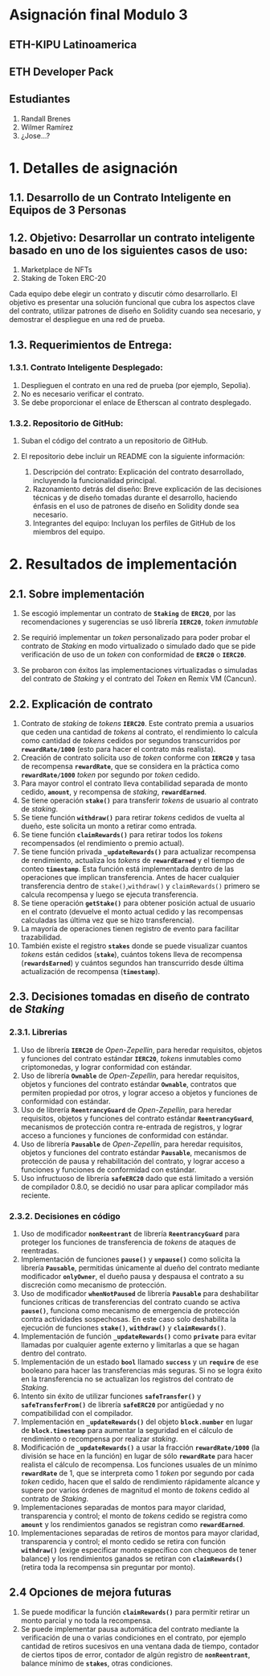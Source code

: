 #  Asignación final Modulo 3
## ETH-KIPU Latinoamerica
## ETH Developer Pack 

## Estudiantes

1. Randall Brenes
2. Wilmer Ramírez
3. ¿Jose...?

# 1. Detalles de asignación

## 1.1. Desarrollo de un Contrato Inteligente en Equipos de 3 Personas

## 1.2. Objetivo: Desarrollar un contrato inteligente basado en uno de los siguientes casos de uso:

1. Marketplace de NFTs
2. Staking de Token ERC-20

Cada equipo debe elegir un contrato y discutir cómo desarrollarlo. El objetivo es presentar una solución funcional que cubra los aspectos clave del contrato, utilizar patrones de diseño en Solidity cuando sea necesario, y demostrar el despliegue en una red de prueba.

## 1.3. Requerimientos de Entrega:

### 1.3.1. Contrato Inteligente Desplegado:

1. Desplieguen el contrato en una red de prueba (por ejemplo, Sepolia).
2. No es necesario verificar el contrato.
3. Se debe proporcionar el enlace de Etherscan al contrato desplegado.

### 1.3.2. Repositorio de GitHub:

1. Suban el código del contrato a un repositorio de GitHub.
2. El repositorio debe incluir un README con la siguiente información:

    1. Descripción del contrato: Explicación del contrato desarrollado, incluyendo la funcionalidad principal.
    2. Razonamiento detrás del diseño: Breve explicación de las decisiones técnicas y de diseño tomadas durante el desarrollo, haciendo énfasis en el uso de patrones de diseño en Solidity donde sea necesario.
    3. Integrantes del equipo: Incluyan los perfiles de GitHub de los miembros del equipo.

# 2. Resultados de implementación

## 2.1. Sobre implementación

1. Se escogió implementar un contrato de **`Staking`** de **`ERC20`**, por las recomendaciones y sugerencias se usó librería **`IERC20`**, _token inmutable_
2. Se requirió implementar un _token_ personalizado para poder probar el contrato de _Staking_ en modo virtualizado o simulado dado que se pide verificación de uso de un _token_ con conformidad de **`ERC20`** o **`IERC20`**.

3. Se probaron con éxitos las implementaciones virtualizadas o simuladas del contrato de _Staking_ y el contrato del _Token_ en Remix VM (Cancun).

## 2.2. Explicación de contrato

1. Contrato de _staking_ de _tokens_ **`IERC20`**. Este contrato premia a usuarios que ceden una cantidad de _tokens_ al contrato, el rendimiento lo calcula como cantidad de _tokens_ cedidos por segundos transcurridos por **`rewardRate/1000`** (esto para hacer el contrato más realista). 
2. Creación de contrato solicita uso de _token_ conforme con **`IERC20`** y tasa de recompensa **`rewardRate`**, que se considera en la práctica como **`rewardRate/1000`** _token_ por segundo por _token_ cedido.
3. Para mayor control el contrato lleva contabilidad separada de monto cedido, **`amount`**, y recompensa de _staking_, **`rewardEarned`**.
4. Se tiene operación **`stake()`** para transferir _tokens_ de usuario al contrato de _staking_.
5. Se tiene función **`withdraw()`** para retirar _tokens_ cedidos de vuelta al dueño, este solicita un monto a retirar como entrada.
5. Se tiene función **`claimRewards()`** para retirar todos los _tokens_ recompensados (el rendimiento o premio actual).
6. Se tiene función privada **`_updateRewards()`** para actualizar recompensa de rendimiento, actualiza los _tokens_ de **`rewardEarned`** y el tiempo de conteo **`timestamp`**. Esta función está implementada dentro de las operaciones que implican transferencia. Antes de hacer cualquier transferencia dentro de `stake()`,`withdraw()` y `claimRewards()` primero se calcula recompensa y luego se ejecuta transferencia.
7. Se tiene operación **`getStake()`** para obtener posición actual de usuario en el contrato (devuelve el monto actual cedido y las recompensas calculadas las última vez que se hizo transferencia).
8. La mayoría de operaciones tienen registro de evento para facilitar trazabilidad.
9. También existe el registro **`stakes`** donde se puede visualizar cuantos _tokens_ están cedidos (**`stake`**), cuántos tokens lleva de recompensa (**`rewardsEarned`**) y cuántos segundos han transcurrido desde última actualización de recompensa (**`timestamp`**). 

## 2.3. Decisiones tomadas en diseño de contrato de _Staking_

### 2.3.1. Librerias

1. Uso  de librería **`IERC20`** de _Open-Zepellin_, para heredar requisitos, objetos y funciones del contrato estándar  **`IERC20`**, _tokens_ inmutables como criptomonedas, y lograr conformidad con estándar. 
2. Uso  de librería **`Ownable`** de _Open-Zepellin_, para heredar requisitos, objetos y funciones del contrato estándar  **`Ownable`**, contratos que permiten propiedad por otros,  y lograr acceso a objetos y funciones de conformidad con estándar. 
3. Uso  de librería **`ReentrancyGuard`** de _Open-Zepellin_, para heredar requisitos, objetos y funciones del contrato estándar  **`ReentrancyGuard`**, mecanismos de protección contra re-entrada de registros, y lograr acceso a funciones y funciones de conformidad con estándar.
4. Uso  de librería **`Pausable`** de _Open-Zepellin_, para heredar requisitos, objetos y funciones del contrato estándar  **`Pausable`**, mecanismos de protección de pausa y rehabilitación del contrato, y lograr acceso a funciones y funciones de conformidad con estándar.
5. Uso infructuoso de librería **`safeERC20`** dado que está limitado a versión de compilador 0.8.0, se decidió no usar para aplicar compilador más reciente. 

### 2.3.2. Decisiones en código

1. Uso de modificador **`nonReentrant`** de librería  **`ReentrancyGuard`** para proteger los funciones de transferencia de _tokens_ de ataques de reentradas.
2. Implementación de funciones **`pause()`** y **`unpause()`** como solicita la librería  **`Pausable`**, permitidas únicamente al dueño del contrato mediante modificador **`onlyOwner`**, el dueño pausa y despausa el contrato a su discreción como mecanismo de protección.
3. Uso de modificador **`whenNotPaused`** de librería  **`Pausable`** para deshabilitar funciones críticas de transferencias del contrato cuando se activa **`pause()`**, funciona como mecanismo de emergencia de protección contra actividades sospechosas. En este caso solo deshabilita la ejecución de funciones **`stake()`**, **`withdraw()`** y **`claimRewards()`**.
4. Implementación de función **`_updateRewards()`** como **`private`** para evitar llamadas por cualquier agente externo y limitarlas a que se hagan dentro del contrato.
5. Implementación de un estado **`bool`** llamado **`success`** y un **`require`** de ese booleano para hacer las transferencias más seguras. Si no se logra éxito en la transferencia no se actualizan los registros del contrato de _Staking_.
6. Intento sin éxito de utilizar funciones **`safeTransfer()`** y **`safeTransferFrom()`** de librería **`safeERC20`** por antigüedad y no compatibilidad con el compilador.
7. Implementación en **`_updateRewards()`** del objeto **`block.number`** en lugar de **`block.timestamp`** para aumentar la seguridad en el cálculo de rendimiento o recompensa por realizar _staking_. 
8. Modificación de **`_updateRewards()`** a usar la fracción **`rewardRate/1000`** (la división se hace en la función) en lugar de sólo **`rewardRate`** para hacer realista el cálculo de recompensa. Los funciones usuales de un mínimo **`rewardRate`** de 1, que se interpreta como 1 _token_ por segundo por cada _token_ cedido, hacen que  el saldo de rendimiento rápidamente alcance y supere por varios órdenes de magnitud el monto de _tokens_ cedido al contrato de _Staking_.
9. Implementaciones separadas de montos para mayor claridad, transparencia y control; el monto de _tokens_ cedido se registra como **`amount`** y los rendimientos ganados se registran como **`rewardEarned`**. 
10. Implementaciones separadas de retiros de montos para mayor claridad, transparencia y control; el monto cedido se retira con función **`withdraw()`** (exige especificar monto específico con chequeos de tener balance) y los rendimientos ganados se retiran con **`claimRewards()`** (retira toda la recompensa sin preguntar por monto).

## 2.4 Opciones de mejora futuras

1. Se puede modificar la función **`claimRewards()`** para permitir retirar un monto parcial y no toda la recompensa.
2. Se puede implementar pausa automática del contrato mediante la verificación de una o varias condiciones en el contrato, por ejemplo cantidad de retiros sucesivos en una ventana dada de tiempo, contador de ciertos tipos de error, contador de algún registro de **`nonReentrant`**, balance mínimo de **`stakes`**, otras condiciones.